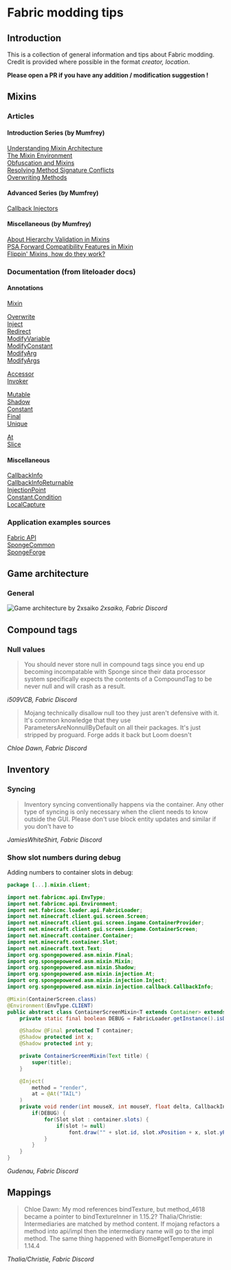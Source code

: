# Fabric modding tips

## Introduction
This is a collection of general information and tips about Fabric modding. Credit is provided where possible in the format *creator, location*.

**Please open a PR if you have any addition / modification suggestion !**

## Mixins
### Articles
#### Introduction Series (by Mumfrey)
[Understanding Mixin Architecture](https://github.com/SpongePowered/Mixin/wiki/Introduction-to-Mixins---Understanding-Mixin-Architecture)\
[The Mixin Environment](https://github.com/SpongePowered/Mixin/wiki/Introduction-to-Mixins---The-Mixin-Environment)\
[Obfuscation and Mixins](https://github.com/SpongePowered/Mixin/wiki/Introduction-to-Mixins---Obfuscation-and-Mixins)\
[Resolving Method Signature Conflicts](https://github.com/SpongePowered/Mixin/wiki/Introduction-to-Mixins---Resolving-Method-Signature-Conflicts)\
[Overwriting Methods](https://github.com/SpongePowered/Mixin/wiki/Introduction-to-Mixins---Overwriting-Methods)

#### Advanced Series (by Mumfrey)
[Callback Injectors](https://github.com/SpongePowered/Mixin/wiki/Advanced-Mixin-Usage---Callback-Injectors)

#### Miscellaneous (by Mumfrey)
[About Hierarchy Validation in Mixins](https://github.com/SpongePowered/Mixin/wiki/About-Hierarchy-Validation-in-Mixins)\
[PSA Forward Compatibility Features in Mixin](https://github.com/SpongePowered/Mixin/wiki/PSA-Forward-Compatibility-Features-in-Mixin)\
[Flippin' Mixins, how do they work?](https://github.com/SpongePowered/Mixin/wiki/Flippin'-Mixins,-how-do-they-work%3F)

### Documentation (from liteloader docs)
#### Annotations
[Mixin](http://jenkins.liteloader.com/view/Other/job/Mixin/javadoc/org/spongepowered/asm/mixin/Mixin.html)

[Overwrite](http://jenkins.liteloader.com/view/Other/job/Mixin/javadoc/org/spongepowered/asm/mixin/Overwrite.html)\
[Inject](http://jenkins.liteloader.com/view/Other/job/Mixin/javadoc/org/spongepowered/asm/mixin/injection/Inject.html)\
[Redirect](http://jenkins.liteloader.com/view/Other/job/Mixin/javadoc/org/spongepowered/asm/mixin/injection/Redirect.html)\
[ModifyVariable](http://jenkins.liteloader.com/view/Other/job/Mixin/javadoc/org/spongepowered/asm/mixin/injection/ModifyVariable.html)\
[ModifyConstant](http://jenkins.liteloader.com/view/Other/job/Mixin/javadoc/org/spongepowered/asm/mixin/injection/ModifyConstant.html)\
[ModifyArg](http://jenkins.liteloader.com/view/Other/job/Mixin/javadoc/org/spongepowered/asm/mixin/injection/ModifyArg.html)\
[ModifyArgs](http://jenkins.liteloader.com/view/Other/job/Mixin/javadoc/org/spongepowered/asm/mixin/injection/ModifyArgs.html)

[Accessor](http://jenkins.liteloader.com/view/Other/job/Mixin/javadoc/org/spongepowered/asm/mixin/gen/Accessor.html)\
[Invoker](http://jenkins.liteloader.com/view/Other/job/Mixin/javadoc/org/spongepowered/asm/mixin/gen/Invoker.html)

[Mutable](http://jenkins.liteloader.com/view/Other/job/Mixin/javadoc/org/spongepowered/asm/mixin/Mutable.html)\
[Shadow](http://jenkins.liteloader.com/view/Other/job/Mixin/javadoc/org/spongepowered/asm/mixin/Shadow.html)\
[Constant](http://jenkins.liteloader.com/view/Other/job/Mixin/javadoc/org/spongepowered/asm/mixin/injection/Constant.html)\
[Final](http://jenkins.liteloader.com/view/Other/job/Mixin/javadoc/org/spongepowered/asm/mixin/Final.html)\
[Unique](http://jenkins.liteloader.com/view/Other/job/Mixin/javadoc/org/spongepowered/asm/mixin/Unique.html)

[At](http://jenkins.liteloader.com/view/Other/job/Mixin/javadoc/org/spongepowered/asm/mixin/injection/At.html)\
[Slice](http://jenkins.liteloader.com/view/Other/job/Mixin/javadoc/org/spongepowered/asm/mixin/injection/Slice.html)

#### Miscellaneous
[CallbackInfo](http://jenkins.liteloader.com/view/Other/job/Mixin/javadoc/org/spongepowered/asm/mixin/injection/callback/CallbackInfo.html)\
[CallbackInfoReturnable](http://jenkins.liteloader.com/view/Other/job/Mixin/javadoc/org/spongepowered/asm/mixin/injection/callback/CallbackInfoReturnable.html)\
[InjectionPoint](http://jenkins.liteloader.com/view/Other/job/Mixin/javadoc/org/spongepowered/asm/mixin/injection/InjectionPoint.html)\
[Constant.Condition](http://jenkins.liteloader.com/view/Other/job/Mixin/javadoc/org/spongepowered/asm/mixin/injection/Constant.Condition.html)\
[LocalCapture](http://jenkins.liteloader.com/view/Other/job/Mixin/javadoc/org/spongepowered/asm/mixin/injection/callback/LocalCapture.html)

### Application examples sources
[Fabric API](https://github.com/FabricMC/fabric)\
[SpongeCommon](https://github.com/SpongePowered/SpongeCommon)\
[SpongeForge](https://github.com/SpongePowered/SpongeForge)

## Game architecture
### General
![Game architecture by 2xsaiko](/images/game_architecture-2xsaiko-fabric_discord.png?raw=true "Game architecture")
*2xsaiko, Fabric Discord*

## Compound tags
### Null values
>You should never store null in compound tags since you end up becoming incompatable with Sponge since their data processor system specifically expects the contents of a CompoundTag to be never null and will crash as a result.

*i509VCB, Fabric Discord*

>Mojang technically disallow null too they just aren't defensive with it. It's common knowledge that they use ParametersAreNonnullByDefault on all their packages. It's just stripped by proguard. Forge adds it back but Loom doesn't

*Chloe Dawn, Fabric Discord*

## Inventory
### Syncing
>Inventory syncing conventionally happens via the container. Any other type of syncing is only necessary when the client needs to know outside the GUI. Please don't use block entity updates and similar if you don't have to

*JamiesWhiteShirt, Fabric Discord*

### Show slot numbers during debug
Adding numbers to container slots in debug:
```java
package [...].mixin.client;

import net.fabricmc.api.EnvType;
import net.fabricmc.api.Environment;
import net.fabricmc.loader.api.FabricLoader;
import net.minecraft.client.gui.screen.Screen;
import net.minecraft.client.gui.screen.ingame.ContainerProvider;
import net.minecraft.client.gui.screen.ingame.ContainerScreen;
import net.minecraft.container.Container;
import net.minecraft.container.Slot;
import net.minecraft.text.Text;
import org.spongepowered.asm.mixin.Final;
import org.spongepowered.asm.mixin.Mixin;
import org.spongepowered.asm.mixin.Shadow;
import org.spongepowered.asm.mixin.injection.At;
import org.spongepowered.asm.mixin.injection.Inject;
import org.spongepowered.asm.mixin.injection.callback.CallbackInfo;

@Mixin(ContainerScreen.class)
@Environment(EnvType.CLIENT)
public abstract class ContainerScreenMixin<T extends Container> extends Screen implements ContainerProvider<T> {
    private static final boolean DEBUG = FabricLoader.getInstance().isDevelopmentEnvironment();

    @Shadow @Final protected T container;
    @Shadow protected int x;
    @Shadow protected int y;

    private ContainerScreenMixin(Text title) {
        super(title);
    }

    @Inject(
        method = "render",
        at = @At("TAIL")
    )
    private void render(int mouseX, int mouseY, float delta, CallbackInfo ci) {
        if(DEBUG) {
            for(Slot slot : container.slots) {
                if(slot != null)
                    font.draw("" + slot.id, slot.xPosition + x, slot.yPosition + y, 0xFFFFFF);
            }
        }
    }
}
```

*Gudenau, Fabric Discord*

## Mappings
>Chloe Dawn: My mod references bindTexture, but method_4618 became a pointer to bindTextureInner in 1.15.2?
>Thalia/Christie: Intermediaries are matched by method content. If mojang refactors a method into api/impl then the intermediary name will go to the impl method. The same thing happened with Biome#getTemperature in 1.14.4

*Thalia/Christie, Fabric Discord*
